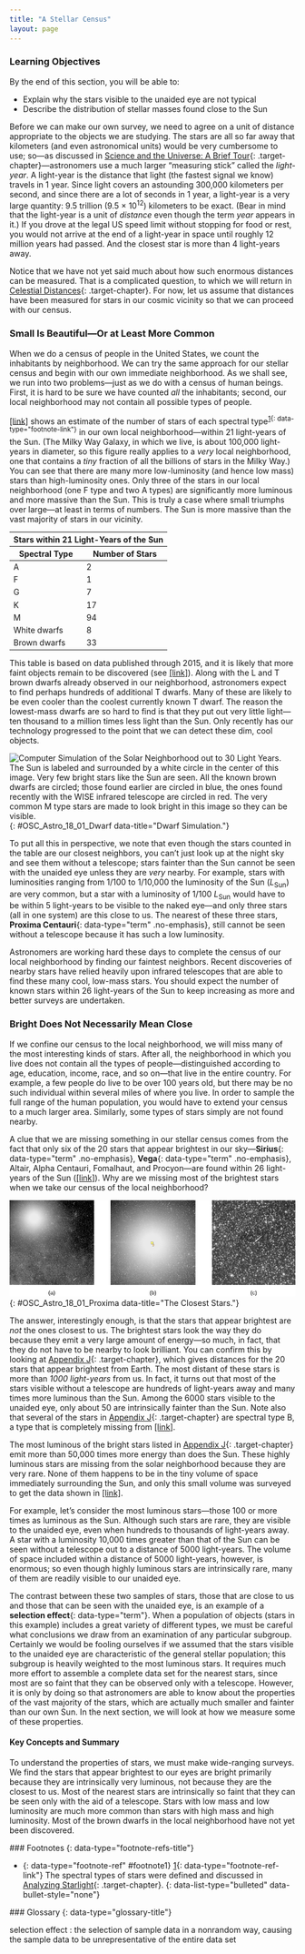 ```yaml
---
title: "A Stellar Census"
layout: page
---
```



### Learning Objectives

By the end of this section, you will be able to:

* Explain why the stars visible to the unaided eye are not typical
* Describe the distribution of stellar masses found close to the Sun

Before we can make our own survey, we need to agree on a unit of distance appropriate to the objects we are studying. The stars are all so far away that kilometers (and even astronomical units) would be very cumbersome to use; so—as discussed in [Science and the Universe: A Brief Tour](/m59743){: .target-chapter}—astronomers use a much larger “measuring stick” called the *light-year*. A light-year is the distance that light (the fastest signal we know) travels in 1 year. Since light covers an astounding 300,000 kilometers per second, and since there are a lot of seconds in 1 year, a light-year is a very large quantity: 9.5 trillion (9.5 × 10<sup>12</sup>) kilometers to be exact. (Bear in mind that the light-year is a unit of *distance* even though the term *year* appears in it.) If you drove at the legal US speed limit without stopping for food or rest, you would not arrive at the end of a light-year in space until roughly 12 million years had passed. And the closest star is more than 4 light-years away.

Notice that we have not yet said much about how such enormous distances can be measured. That is a complicated question, to which we will return in [Celestial Distances](/m59902){: .target-chapter}. For now, let us assume that distances have been measured for stars in our cosmic vicinity so that we can proceed with our census.

### Small Is Beautiful—Or at Least More Common

When we do a census of people in the United States, we count the inhabitants by neighborhood. We can try the same approach for our stellar census and begin with our own immediate neighborhood. As we shall see, we run into two problems—just as we do with a census of human beings. First, it is hard to be sure we have counted *all* the inhabitants; second, our local neighborhood may not contain all possible types of people.

[\[link\]](#fs-id1164754878917) shows an estimate of the number of stars of each spectral type<sup data-type="footnote-number" id="footnote-ref1">[1](#footnote1){: data-type="footnote-link"}</sup> in our own local neighborhood—within 21 light-years of the Sun. (The Milky Way Galaxy, in which we live, is about 100,000 light-years in diameter, so this figure really applies to a *very* local neighborhood, one that contains a *tiny* fraction of all the billions of stars in the Milky Way.) You can see that there are many more low-luminosity (and hence low mass) stars than high-luminosity ones. Only three of the stars in our local neighborhood (one F type and two A types) are significantly more luminous and more massive than the Sun. This is truly a case where small triumphs over large—at least in terms of numbers. The Sun is more massive than the vast majority of stars in our vicinity.

<table summary="This table is titled &#x201C;Stars within 21 Light-Years of the Sun&#x201D; and contains 2 columns and 8 rows. The first row is a he ader row and it labels each column, &#x201C;Spectral Type&#x201D; and &#x201C;Number of Stars&#x201D;. Under the &#x201C;Spectral Type&#x201D; column are the values, &#x201C;A&#x201D;, &#x201C;F&#x201D;, &#x201C;G&#x201D;, &#x201C;K&#x201D;, &#x201C;M&#x201D;, &#x201C;White Dwarfs&#x201D; and &#x201C;Brown Dwarfs&#x201D;. Under the &#x201C;Number of Stars&#x201D; column are the values &#x201C;2&#x201D;, &#x201C;1&#x201D;, &#x201C;7&#x201D;, &#x201C;17&#x201D;, &#x201C;94&#x201D;, &#x201C;8&#x201D; and &#x201C;33&#x201D;." class="span-all"><thead>
<tr>
<th colspan="2" data-align="center">Stars within 21 Light-Years of the Sun</th>
</tr>
<tr valign="top">
<th data-valign="top" data-align="center">Spectral Type</th>
<th data-valign="top" data-align="center">Number of Stars</th>
</tr>
</thead><tbody>
<tr valign="top">
<td data-valign="top" data-align="left">A</td>
<td data-valign="top" data-align="left">2</td>
</tr>
<tr valign="top">
<td data-valign="top" data-align="left">F</td>
<td data-valign="top" data-align="left">1</td>
</tr>
<tr valign="top">
<td data-valign="top" data-align="left">G</td>
<td data-valign="top" data-align="left">7</td>
</tr>
<tr valign="top">
<td data-valign="top" data-align="left">K</td>
<td data-valign="top" data-align="left">17</td>
</tr>
<tr valign="top">
<td data-valign="top" data-align="left">M</td>
<td data-valign="top" data-align="left">94</td>
</tr>
<tr valign="top">
<td data-valign="top" data-align="left">White dwarfs</td>
<td data-valign="top" data-align="left">8</td>
</tr>
<tr valign="top">
<td data-valign="top" data-align="left">Brown dwarfs</td>
<td data-valign="top" data-align="left">33</td>
</tr>
</tbody></table>

This table is based on data published through 2015, and it is likely that more faint objects remain to be discovered (see [\[link\]](#OSC_Astro_18_01_Dwarf)). Along with the L and T brown dwarfs already observed in our neighborhood, astronomers expect to find perhaps hundreds of additional T dwarfs. Many of these are likely to be even cooler than the coolest currently known T dwarf. The reason the lowest-mass dwarfs are so hard to find is that they put out very little light—ten thousand to a million times less light than the Sun. Only recently has our technology progressed to the point that we can detect these dim, cool objects.

 ![Computer Simulation of the Solar Neighborhood out to 30 Light Years. The Sun is labeled and surrounded by a white circle in the center of this image. Very few bright stars like the Sun are seen. All the known brown dwarfs are circled; those found earlier are circled in blue, the ones found recently with the WISE infrared telescope are circled in red. The very common M type stars are made to look bright in this image so they can be visible.](../resources/OSC_Astro_18_01_Dwarf.jpg "This computer simulation shows the stars in our neighborhood as they would be seen from a distance of 30 light-years away. The Sun is in the center. All the brown dwarfs are circled; those found earlier are circled in blue, the ones found recently with the WISE infrared telescope in space (whose scientists put this diagram together) are circled in red. The common M stars, which are red and faint, are made to look brighter than they really would be so that you can see them in the simulation. Note that luminous hot stars like our Sun are very rare. (credit: modification of work by NASA/ JPL-Caltech)"){: #OSC_Astro_18_01_Dwarf data-title="Dwarf Simulation."}

To put all this in perspective, we note that even though the stars counted in the table are our closest neighbors, you can’t just look up at the night sky and see them without a telescope; stars fainter than the Sun cannot be seen with the unaided eye unless they are *very* nearby. For example, stars with luminosities ranging from 1/100 to 1/10,000 the luminosity of the Sun (*L*<sub>Sun</sub>) are very common, but a star with a luminosity of 1/100 *L*<sub>Sun</sub> would have to be within 5 light-years to be visible to the naked eye—and only three stars (all in one system) are this close to us. The nearest of these three stars, **Proxima Centauri**{: data-type="term" .no-emphasis}, still cannot be seen without a telescope because it has such a low luminosity.

Astronomers are working hard these days to complete the census of our local neighborhood by finding our faintest neighbors. Recent discoveries of nearby stars have relied heavily upon infrared telescopes that are able to find these many cool, low-mass stars. You should expect the number of known stars within 26 light-years of the Sun to keep increasing as more and better surveys are undertaken.

### Bright Does Not Necessarily Mean Close

If we confine our census to the local neighborhood, we will miss many of the most interesting kinds of stars. After all, the neighborhood in which you live does not contain all the types of people—distinguished according to age, education, income, race, and so on—that live in the entire country. For example, a few people do live to be over 100 years old, but there may be no such individual within several miles of where you live. In order to sample the full range of the human population, you would have to extend your census to a much larger area. Similarly, some types of stars simply are not found nearby.

A clue that we are missing something in our stellar census comes from the fact that only six of the 20 stars that appear brightest in our sky—**Sirius**{: data-type="term" .no-emphasis}, **Vega**{: data-type="term" .no-emphasis}, Altair, Alpha Centauri, Fomalhaut, and Procyon—are found within 26 light-years of the Sun ([\[link\]](#OSC_Astro_18_01_Proxima)). Why are we missing most of the brightest stars when we take our census of the local neighborhood?

 ![The Closest Stars. Image (a) shows Alpha Centauri A and B as a single bright object against the background stars of the Milky Way. Panel (b) zooms in on Alpha Centauri A and B, with two small circles representing the individual stars superimposed on the image, larger Alpha Centauri A above and Alpha Centauri B below. Image (c) shows a close-up of the lower right portion of image (a). A white arrow points to what looks like one of the thousands of background stars. This is Proxima Centauri.](../resources/OSC_Astro_18_01_Proxima.jpg "(a) This image, taken with a wide-angle telescope at the European Southern Observatory in Chile, shows the system of three stars that is our nearest neighbor. (b) Two bright stars that are close to each other (Alpha Centauri A and B) blend their light together. (c) Indicated with an arrow (since you&#x2019;d hardly notice it otherwise) is the much fainter Proxima Centauri star, which is spectral type M. (credit: modification of work by ESO)"){: #OSC_Astro_18_01_Proxima data-title="The Closest Stars."}

The answer, interestingly enough, is that the stars that appear brightest are *not* the ones closest to us. The brightest stars look the way they do because they emit a very large amount of energy—so much, in fact, that they do not have to be nearby to look brilliant. You can confirm this by looking at [Appendix J](/m60003){: .target-chapter}, which gives distances for the 20 stars that appear brightest from Earth. The most distant of these stars is more than *1000 light-years* from us. In fact, it turns out that most of the stars visible without a telescope are hundreds of light-years away and many times more luminous than the Sun. Among the 6000 stars visible to the unaided eye, only about 50 are intrinsically fainter than the Sun. Note also that several of the stars in [Appendix J](/m60003){: .target-chapter} are spectral type B, a type that is completely missing from [\[link\]](#fs-id1164754878917).

The most luminous of the bright stars listed in [Appendix J](/m60003){: .target-chapter} emit more than 50,000 times more energy than does the Sun. These highly luminous stars are missing from the solar neighborhood because they are very rare. None of them happens to be in the tiny volume of space immediately surrounding the Sun, and only this small volume was surveyed to get the data shown in [\[link\]](#fs-id1164754878917).

For example, let’s consider the most luminous stars—those 100 or more times as luminous as the Sun. Although such stars are rare, they are visible to the unaided eye, even when hundreds to thousands of light-years away. A star with a luminosity 10,000 times greater than that of the Sun can be seen without a telescope out to a distance of 5000 light-years. The volume of space included within a distance of 5000 light-years, however, is enormous; so even though highly luminous stars are intrinsically rare, many of them are readily visible to our unaided eye.

The contrast between these two samples of stars, those that are close to us and those that can be seen with the unaided eye, is an example of a **selection effect**{: data-type="term"}. When a population of objects (stars in this example) includes a great variety of different types, we must be careful what conclusions we draw from an examination of any particular subgroup. Certainly we would be fooling ourselves if we assumed that the stars visible to the unaided eye are characteristic of the general stellar population; this subgroup is heavily weighted to the most luminous stars. It requires much more effort to assemble a complete data set for the nearest stars, since most are so faint that they can be observed only with a telescope. However, it is only by doing so that astronomers are able to know about the properties of the vast majority of the stars, which are actually much smaller and fainter than our own Sun. In the next section, we will look at how we measure some of these properties.

#### Key Concepts and Summary

To understand the properties of stars, we must make wide-ranging surveys. We find the stars that appear brightest to our eyes are bright primarily because they are intrinsically very luminous, not because they are the closest to us. Most of the nearest stars are intrinsically so faint that they can be seen only with the aid of a telescope. Stars with low mass and low luminosity are much more common than stars with high mass and high luminosity. Most of the brown dwarfs in the local neighborhood have not yet been discovered.

<div data-type="footnote-refs" markdown="1">
### Footnotes
{: data-type="footnote-refs-title"}

* {: data-type="footnote-ref" #footnote1} [1](#footnote-ref1){: data-type="footnote-ref-link"} <span data-type="footnote-ref-content">The spectral types of stars were defined and discussed in [Analyzing Starlight](/m59889){: .target-chapter}.</span>
{: data-list-type="bulleted" data-bullet-style="none"}

</div>

<div data-type="glossary" markdown="1">
### Glossary
{: data-type="glossary-title"}

selection effect
: the selection of sample data in a nonrandom way, causing the sample data to be unrepresentative of the entire data set

</div>

